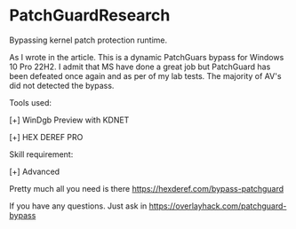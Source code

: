 # PatchGuardResearch
Bypassing kernel patch protection runtime.

As I wrote in the article. This is a dynamic PatchGuars bypass for Windows 10 Pro 22H2. I admit that MS have done a great job but PatchGuard has been defeated once again and as per of my lab tests. The majority of AV's did not detected the bypass.

Tools used:

[+] WinDgb Preview with KDNET

[+] HEX DEREF PRO

Skill requirement:

[+] Advanced

Pretty much all you need is there https://hexderef.com/bypass-patchguard

If you have any questions. Just ask in https://overlayhack.com/patchguard-bypass

